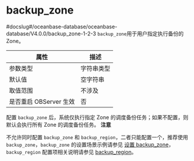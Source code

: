 backup_zone 
================================
#docslug#/oceanbase-database/oceanbase-database/V4.0.0/backup_zone-1-2-3
`backup_zone`用于用户指定执行备份的 Zone。


|      **属性**      | **描述** |
|------------------|--------|
| 参数类型             | 字符串类型  |
| 默认值              | 空字符串   |
| 取值范围             | 不涉及    |
| 是否重启 OBServer 生效 | 否      |



配置 `backup_zone` 后，系统仅执行指定 Zone 的调度备份任务；如果不配置，则默认会执行所有 Zone 的调度备份任务。
**注意**



不允许同时配置 `backup_zone` 和 `backup_region`，二者只能配置一个，推荐使用 `backup_zone`，`backup_zone` 的设置场景示例请参见 [设置 backup_zone](../../../../10.high-data-availability/2.backup-and-restoration-management-1/6.routine-maintenance-1/3.set-backup_zone-1.md)，`backup_region` 配置项相关说明请参见 [backup_region](../3.cluster-level-configuration-items-1/21.backup_region-1-2-3.md)。

